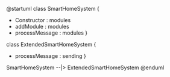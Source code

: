 @startuml
class SmartHomeSystem {
  + Constructor : modules
  + addModule : modules
  + processMessage : modules
}

class ExtendedSmartHomeSystem {  
  + processMessage : sending
}

SmartHomeSystem --|> ExtendedSmartHomeSystem
@enduml